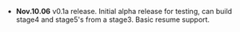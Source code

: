 - **Nov.10.06** v0.1a release. Initial alpha release for testing, can build stage4 and stage5's from a stage3. Basic resume support. 
